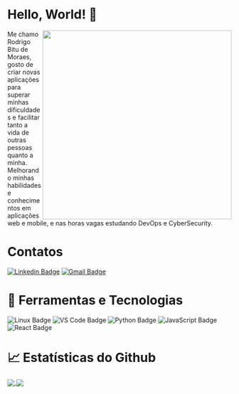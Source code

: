 # Hello, World! 👋

<img align="right" src="https://github.com/rodbitu/rodbitu/blob/master/undraw_programming_2svr%20(1).png" width="425"/>



Me chamo Rodrigo Bitu de Moraes, gosto de criar novas aplicações para superar minhas dificuldades e facilitar tanto a vida de outras pessoas quanto a minha. Melhorando minhas habilidades e conhecimentos em aplicações web e mobile, e nas horas vagas estudando DevOps e CyberSecurity.




# Contatos

[![Linkedin Badge](https://img.shields.io/badge/-LinkedIn-blue?style=flat-square&logo=Linkedin&logoColor=white&link=https://www.linkedin.com/in/rodrigo-bitu-de-moraes-366037191/)](https://www.linkedin.com/in/rodrigo-bitu-de-moraes-366037191) [![Gmail Badge](https://img.shields.io/badge/-Gmail-c14438?style=flat-square&logo=Gmail&logoColor=white&link=mailtodigomoraes0@gmail.com)](digomoraes0@gmail.com)


# 🔧 Ferramentas e Tecnologias

![Linux Badge](https://camo.githubusercontent.com/74991c1110d34aa7c7363a478bdf8a0a065a32bdfb640d817641983226ed4af6/68747470733a2f2f696d672e736869656c64732e696f2f62616467652f4f532d4c696e75782d696e666f726d6174696f6e616c3f7374796c653d666c6174266c6f676f3d6c696e7578266c6f676f436f6c6f723d776869746526636f6c6f723d326262633861) ![VS Code Badge](https://camo.githubusercontent.com/98b8e4508fbe4d492cde50d69d88e4b27c788b61754be1aed3273e065e003f74/68747470733a2f2f696d672e736869656c64732e696f2f62616467652f456469746f722d5653436f64652d696e666f726d6174696f6e616c3f7374796c653d666c6174266c6f676f3d76697375616c2d73747564696f2d636f6465266c6f676f436f6c6f723d776869746526636f6c6f723d326262633861) ![Python Badge](https://camo.githubusercontent.com/d38e6cc39779250a2835bf8ed3a72d10dbe3b05fa6527baa3f6f1e8e8bd056bf/68747470733a2f2f696d672e736869656c64732e696f2f62616467652f436f64652d507974686f6e2d696e666f726d6174696f6e616c3f7374796c653d666c6174266c6f676f3d707974686f6e266c6f676f436f6c6f723d776869746526636f6c6f723d326262633861) ![JavaScript Badge](https://camo.githubusercontent.com/3743183e9684c11f41a1edd857120ba777b69d87bc145470f0c429bfb1fe6390/68747470733a2f2f696d672e736869656c64732e696f2f62616467652f436f64652d4a6176615363726970742d696e666f726d6174696f6e616c3f7374796c653d666c6174266c6f676f3d6a617661736372697074266c6f676f436f6c6f723d776869746526636f6c6f723d326262633861) ![React Badge](https://camo.githubusercontent.com/98e18f4b53b271d69cde51ec67c6ced57f7f329754072ebf8ea896bf08cd7e6a/68747470733a2f2f696d672e736869656c64732e696f2f62616467652f436f64652d52656163742d696e666f726d6174696f6e616c3f7374796c653d666c6174266c6f676f3d7265616374266c6f676f436f6c6f723d776869746526636f6c6f723d326262633861)

# 📈 Estatísticas do Github

<a href="https://github.com/anuraghazra/github-readme-stats">
  <img align="center" src="https://github-readme-stats.vercel.app/api/top-langs/?username=rodbitu&theme=blue-green" />
</a>
<a href="https://github.com/anuraghazra/convoychat">
  <img align="center" src="https://github-readme-stats.vercel.app/api?username=rodbitu&line_height=27&show_icons=true&count_private=true&theme=blue-green" />
</a>
